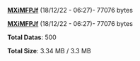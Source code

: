 [**MXiMFPJf**](/data/MXiMFPJf.txt) (18/12/22 - 06:27)- 77076 bytes

[**MXiMFPJf**](/data/MXiMFPJf.txt) (18/12/22 - 06:27)- 77076 bytes

**Total Datas**: 500

**Total Size**: 3.34 MB / 3.3 MB